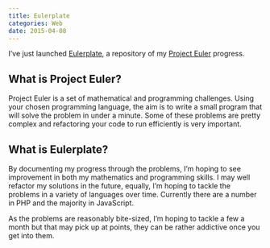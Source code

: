 ```yaml
---
title: Eulerplate
categories: Web
date: 2015-04-08
---
```


I’ve just launched [Eulerplate](http://www.eulerplate.co.uk/), a repository of my [Project Euler](https://projecteuler.net/) progress.

## What is Project Euler?

Project Euler is a set of mathematical and programming challenges. Using your chosen programming language, the aim is to write a small program that will solve the problem in under a minute. Some of these problems are pretty complex and refactoring your code to run efficiently is very important.

## What is Eulerplate?

By documenting my progress through the problems, I’m hoping to see improvement in both my mathematics and programming skills. I may well refactor my solutions in the future, equally, I’m hoping to tackle the problems in a variety of languages over time. Currently there are a number in PHP and the majority in JavaScript.

As the problems are reasonably bite-sized, I’m hoping to tackle a few a month but that may pick up at points, they can be rather addictive once you get into them.
